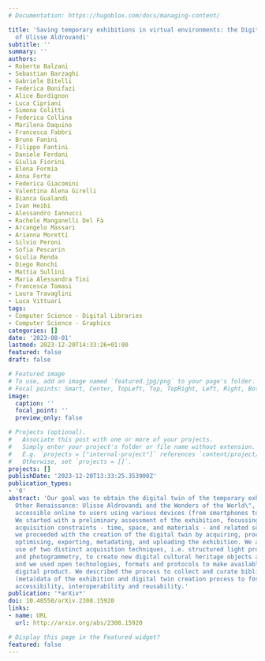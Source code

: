```yaml
---
# Documentation: https://hugoblox.com/docs/managing-content/

title: 'Saving temporary exhibitions in virtual environments: the Digital Renaissance
  of Ulisse Aldrovandi'
subtitle: ''
summary: ''
authors:
- Roberto Balzani
- Sebastian Barzaghi
- Gabriele Bitelli
- Federica Bonifazi
- Alice Bordignon
- Luca Cipriani
- Simona Colitti
- Federica Collina
- Marilena Daquino
- Francesca Fabbri
- Bruno Fanini
- Filippo Fantini
- Daniele Ferdani
- Giulia Fiorini
- Elena Formia
- Anna Forte
- Federica Giacomini
- Valentina Alena Girelli
- Bianca Gualandi
- Ivan Heibi
- Alessandro Iannucci
- Rachele Manganelli Del Fà
- Arcangelo Massari
- Arianna Moretti
- Silvio Peroni
- Sofia Pescarin
- Giulia Renda
- Diego Ronchi
- Mattia Sullini
- Maria Alessandra Tini
- Francesca Tomasi
- Laura Travaglini
- Luca Vittuari
tags:
- Computer Science - Digital Libraries
- Computer Science - Graphics
categories: []
date: '2023-08-01'
lastmod: 2023-12-20T14:33:26+01:00
featured: false
draft: false

# Featured image
# To use, add an image named `featured.jpg/png` to your page's folder.
# Focal points: Smart, Center, TopLeft, Top, TopRight, Left, Right, BottomLeft, Bottom, BottomRight.
image:
  caption: ''
  focal_point: ''
  preview_only: false

# Projects (optional).
#   Associate this post with one or more of your projects.
#   Simply enter your project's folder or file name without extension.
#   E.g. `projects = ["internal-project"]` references `content/project/deep-learning/index.md`.
#   Otherwise, set `projects = []`.
projects: []
publishDate: '2023-12-20T13:33:25.353900Z'
publication_types:
- '0'
abstract: 'Our goal was to obtain the digital twin of the temporary exhibition \"The
  Other Renaissance: Ulisse Aldrovandi and the Wonders of the World\", to make it
  accessible online to users using various devices (from smartphones to VR headsets).
  We started with a preliminary assessment of the exhibition, focussing on possible
  acquisition constraints - time, space, and materials - and related solutions. Then,
  we proceeded with the creation of the digital twin by acquiring, processing, modelling,
  optimising, exporting, metadating, and uploading the exhibition. We adopted a hybrid
  use of two distinct acquisition techniques, i.e. structured light projection scanning
  and photogrammetry, to create new digital cultural heritage objects and environments,
  and we used open technologies, formats and protocols to make available the final
  digital product. We described the process to collect and curate bibliographical
  (meta)data of the exhibition and digital twin creation process to foster its findability,
  accessibility, interoperability and reusability.'
publication: '*arXiv*'
doi: 10.48550/arXiv.2308.15920
links:
- name: URL
  url: http://arxiv.org/abs/2308.15920

# Display this page in the Featured widget?
featured: false
---
```

